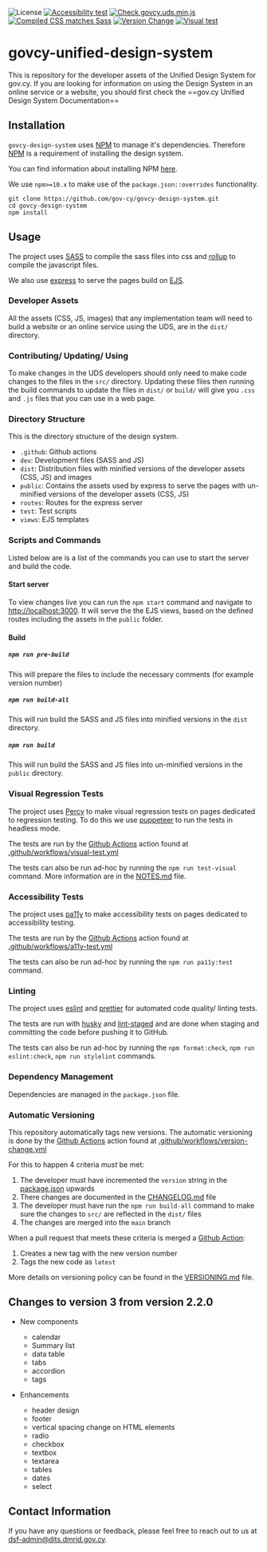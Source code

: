 
![License](https://img.shields.io/github/license/gov-cy/govcy-design-system-test)
[![Accessibility test](https://github.com/gov-cy/govcy-design-system-test/actions/workflows/a11y-test.yml/badge.svg)](https://github.com/gov-cy/govcy-design-system-test/actions/workflows/a11y-test.yml)
[![Check govcy.uds.min.js](https://github.com/gov-cy/govcy-design-system-test/actions/workflows/js-build-and-distribution-test.yml/badge.svg)](https://github.com/gov-cy/govcy-design-system-test/actions/workflows/js-build-and-distribution-test.yml)
[![Compiled CSS matches Sass](https://github.com/gov-cy/govcy-design-system-test/actions/workflows/sass-build-and-distribution-test.yml/badge.svg)](https://github.com/gov-cy/govcy-design-system-test/actions/workflows/sass-build-and-distribution-test.yml)
[![Version Change](https://github.com/gov-cy/govcy-design-system-test/actions/workflows/version-change.yml/badge.svg)](https://github.com/gov-cy/govcy-design-system-test/actions/workflows/version-change.yml)
[![Visual test](https://github.com/gov-cy/govcy-design-system-test/actions/workflows/visual-test.yml/badge.svg)](https://github.com/gov-cy/govcy-design-system-test/actions/workflows/visual-test.yml)

# govcy-unified-design-system

This is repository for the developer assets of the Unified Design System for gov.cy. If you are looking for information on using the Design System in an online service or a website, you should first check the ==gov.cy Unified Design System Documentation==
    
## Installation

`govcy-design-system` uses [NPM](https://www.npmjs.com) to manage it's dependencies. Therefore [NPM](https://www.npmjs.com) is a requirement of installing the design system.

You can find information about installing NPM [here](https://docs.npmjs.com/downloading-and-installing-node-js-and-npm).

We use `npm>=10.x` to make use of the `package.json::overrides` functionality.

```
git clone https://github.com/gov-cy/govcy-design-system.git
cd govcy-design-system
npm install
```

## Usage
The project uses [SASS](https://sass-lang.com/) to compile the sass files into css and [rollup](https://rollupjs.org/) to compile the javascript files.

We also use [express](https://expressjs.com/) to serve the pages build on [EJS](https://ejs.co).

### Developer Assets

All the assets (CSS, JS, images) that any implementation team will need to build a website or an online service using the UDS, are in the `dist/` directory.

### Contributing/ Updating/ Using

To make changes in the UDS developers should only need to make code changes to the files in the `src/` directory. Updating these files then running the build commands to update the files in `dist/` or `build/` will give you `.css` and `.js` files that you can use in a web page.

### Directory Structure
This is the directory structure of the design system.

- `.github`: Github actions
- `dev`: Development files (SASS and JS)
- `dist`: Distribution files with minified versions of the developer assets (CSS, JS) and images 
- `public`: Contains the assets used by express to serve the pages with un-minified versions of the developer assets (CSS, JS)
- `routes`: Routes for the express server
- `test`: Test scripts
- `views`: EJS templates

### Scripts and Commands

Listed below are is a list of the commands you can use to start the server and build the code.

#### Start server
To view changes live you can run the `npm start` command and navigate to [http://localhost:3000](http://localhost:3000). It will serve the the EJS views, based on the defined routes including the assets in the `public` folder.

#### Build

##### `npm run pre-build`

This will prepare the files to include the necessary comments (for example version number)

##### `npm run build-all`

This will run build the SASS and JS files into minified versions in the `dist` directory.

##### `npm run build`

This will run build the SASS and JS files into un-minified versions in the `public` directory.

### Visual Regression Tests

The project uses [Percy](https://percy.io/) to make visual regression tests on pages dedicated to regression testing. To do this we use [puppeteer](https://github.com/puppeteer/puppeteer) to run the tests in headless mode. 

The tests are run by the [Github Actions](https://github.com/features/actions) action found at [.github/workflows/visual-test.yml](.github/workflows/visual-test.yml)

The tests can also be run ad-hoc by running the `npm run test-visual` command. More information are in the [NOTES.md](NOTES.md) file.

### Accessibility Tests

The project uses [pa11y](https://pa11y.org/) to make accessibility tests on pages dedicated to accessibility testing. 

The tests are run by the [Github Actions](https://github.com/features/actions) action found at [.github/workflows/a11y-test.yml](.github/workflows/a11y-test.yml)

The tests can also be run ad-hoc by running the `npm run pa11y:test` command.

### Linting

The project uses [eslint](https://eslint.org/) and [prettier](https://prettier.io/) for automated code quality/ linting tests.

The tests are run with [husky](https://github.com/typicode/husky) and [lint-staged](https://github.com/okonet/lint-staged) and are done when staging and committing the code before pushing it to GitHub.

The tests can also be run ad-hoc by running the `npm format:check`, `npm run eslint:check`, `npm run stylelint` commands.

### Dependency Management

Dependencies are managed in the `package.json` file.

### Automatic Versioning

This repository automatically tags new versions. The automatic versioning is done by the [Github Actions](https://github.com/features/actions) action found at [.github/workflows/version-change.yml](.github/workflows/version-change.yml)

For this to happen 4 criteria _must_ be met:

1. The developer must have incremented the `version` string in the [package.json](package.json) upwards
2. There changes are documented in the [CHANGELOG.md](CHANGELOG.md) file
3. The developer must have run the `npm run build-all` command to make sure the changes to `src/` are reflected in the `dist/` files
4. The changes are merged into the `main` branch

When a pull request that meets these criteria is merged a [Github Action](https://github.com/features/actions):
1. Creates a new tag with the new version number
2. Tags the new code as `latest`


More details on versioning policy can be found in the [VERSIONING.md](VERSIONING.md) file.

## Changes to version 3 from version 2.2.0

* New components 
    * calendar 
    * Summary list 
    * data table 
    * tabs 
    * accordion 
    * tags 

* Enhancements
    * header design 
    * footer 
    * vertical spacing change on HTML elements 
    * radio 
    * checkbox 
    * textbox 
    * textarea 
    * tables 
    * dates 
    * select 

## Contact Information
If you have any questions or feedback, please feel free to reach out to us at dsf-admin@dits.dmrid.gov.cy.